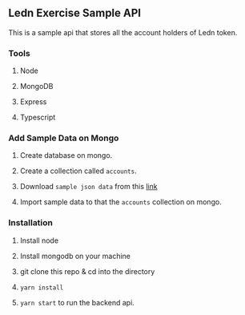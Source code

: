 ## Ledn Exercise Sample API

This is a sample api that stores all the account holders of Ledn token.

### Tools

1. Node

2. MongoDB

3. Express

4. Typescript


### Add Sample Data on Mongo

1. Create database on mongo.

2. Create a collection called `accounts`.

3. Download `sample json data` from this [link](https://github.com/mel-michael/ledn-exercise/blob/main/src/data/accounts.json)

4. Import sample data to that the `accounts` collection on mongo.


### Installation

1. Install node

2. Install mongodb on your machine

3. git clone this repo & cd into the directory

4. `yarn install` 

5. `yarn start` to run the backend api.

